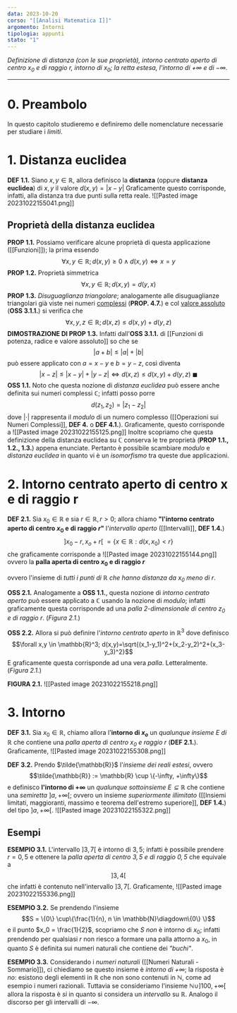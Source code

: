 ```yaml
---
data: 2023-10-20
corso: "[[Analisi Matematica I]]"
argomento: Intorni
tipologia: appunti
stato: "1"
---
```

*Definizione di distanza (con le sue proprietà), intorno centrato aperto di centro $x_0$ e di raggio $r$, intorno di $x_0$; la retta estesa, l'intorno di $+\infty$ e di $-\infty$.*
- - -
# 0. Preambolo
In questo capitolo studieremo e definiremo delle nomenclature necessarie per studiare i *limiti*.

# 1. Distanza euclidea
**DEF 1.1.** Siano $x, y \in \mathbb{R}$, allora definisco la **distanza** (oppure **distanza euclidea**) di $x, y$ il valore $d(x,y) = | x - y |$
Graficamente questo corrisponde, infatti, alla distanza tra due punti sulla retta reale.
![[Pasted image 20231022155041.png]]
## Proprietà della distanza euclidea
**PROP 1.1.** Possiamo verificare alcune proprietà di questa applicazione ([[Funzioni]]); la prima essendo $$\forall x, y \in \mathbb{R}; d(x,y) \geq 0 \land d(x,y) \iff x=y$$
**PROP 1.2.** Proprietà simmetrica $$\forall x,y \in \mathbb{R}; d(x,y) = d(y,x)$$
**PROP 1.3.** *Disuguaglianza triangolare*; analogamente alle disuguaglianze triangolari già viste nei numeri [complessi](Operazioni%20sui%20Numeri%20Complessi) (**PROP. 4.7.**) e col [valore assoluto](Funzioni%20di%20potenza,%20radice%20e%20valore%20assoluto) (**OSS 3.1.1.**) si verifica che $$\forall x,y,z \in \mathbb{R}; d(x,z) \leq d(x,y)+d(y,z)$$
**DIMOSTRAZIONE DI PROP 1.3.** Infatti dall'**OSS 3.1.1.** di [[Funzioni di potenza, radice e valore assoluto]] so che se $$|a+b|\leq|a|+|b|$$può essere applicato con $a=x-y$ e $b=y-z$, così diventa $$|x-z|\leq|x-y|+|y-z| \iff d(x,z) \leq d(x,y) + d(y,z) \ \blacksquare$$
**OSS 1.1.** Noto che questa nozione di *distanza euclidea* può essere anche definita sui numeri complessi $\mathbb{C}$; infatti posso porre $$d(z_1,z_2) = |z_1-z_2|$$dove $|\cdot|$ rappresenta il *modulo* di un numero complesso ([[Operazioni sui Numeri Complessi]], **DEF 4.** o **DEF 4.1.**).
Graficamente, questo corrisponde a 
![[Pasted image 20231022155125.png]]
Inoltre scopriamo che questa definizione della distanza euclidea su $\mathbb{C}$ conserva le tre proprietà (**PROP 1.1., 1.2., 1.3.**) appena enunciate. Pertanto è possibile scambiare *modulo* e *distanza euclidea* in quanto vi è un *isomorfismo* tra queste due applicazioni.

# 2. Intorno centrato aperto di centro x e di raggio r
**DEF 2.1.** Sia $x_0 \in \mathbb{R}$ e sia $r \in \mathbb{R}, r> 0$; allora chiamo **"l'intorno centrato aperto di centro $x_0$ e di raggio $r$"** l'*intervallo aperto* ([[Intervalli]], **DEF 1.4.**) $$]x_0-r, x_o+r[ \ = \{x \in \mathbb{R}: d(x,x_0) < r\}$$che graficamente corrisponde a 
![[Pasted image 20231022155144.png]]
ovvero la **palla aperta di centro $x_0$ e di raggio $r$**

ovvero l'insieme di *tutti i punti di $\mathbb{R}$ che hanno distanza da $x_0$ meno di $r$*.

**OSS 2.1.** Analogamente a **OSS 1.1.**, questa nozione di *intorno centrato aperto* può essere applicato a $\mathbb{C}$ usando la nozione di *modulo*; infatti graficamente questa corrisponde ad una *palla 2-dimensionale di centro $z_0$ e di raggio $r$*. (*Figura 2.1.*)

**OSS 2.2.** Allora si può definire l'*intorno centrato aperto* in $\mathbb{R}^3$ dove definisco $$\forall x,y \in \mathbb{R}^3; d(x,y)=\sqrt{(x_1-y_1)^2+(x_2-y_2)^2+(x_3-y_3)^2}$$
E graficamente questa corrisponde ad una vera *palla*. Letteralmente. (*Figura 2.1.*)

**FIGURA 2.1.**
![[Pasted image 20231022155218.png]]

# 3. Intorno
**DEF 3.1.** Sia $x_0 \in \mathbb{R}$, chiamo allora l'**intorno di $x_o$** un *qualunque insieme $E$ di $\mathbb{R}$* che contiene una *palla aperta di centro $x_0$ e raggio $r$* (**DEF 2.1.**).
Graficamente,
![[Pasted image 20231022155308.png]]

**DEF 3.2.** Prendo $\tilde{\mathbb{R}}$ l'*insieme dei reali estesi*, ovvero $$\tilde{\mathbb{R}} := \mathbb{R} \cup \{-\infty, +\infty\}$$e definisco **l'intorno di $+\infty$** un *qualunque sottoinsieme $E \subseteq \mathbb{R}$* che contiene una *semiretta* $]a, +\infty[$; ovvero un insieme *superiormente illimitato* ([[Insiemi limitati, maggioranti, massimo e teorema dell'estremo superiore]], **DEF 1.4.**) del tipo $]a, +\infty[$.
![[Pasted image 20231022155322.png]]
## Esempi
**ESEMPIO 3.1.** L'intervallo $]3,7[$ è intorno di $3,5$; infatti è possibile prendere $r = 0,5$ e ottenere la *palla aperta di centro $3,5$ e di raggio $0,5$* che equivale a $$]3, 4[$$che infatti è contenuto nell'intervallo $]3, 7[$.
Graficamente,
![[Pasted image 20231022155336.png]]

**ESEMPIO 3.2.** Se prendendo l'insieme $$S = \{0\} \cup\{\frac{1}{n}, n \in \mathbb{N}\diagdown\{0\} \}$$e il punto $x_0 = \frac{1}{2}$, scopriamo che $S$ *non* è intorno di $x_0$; infatti prendendo per qualsiasi $r$ non riesco a formare una palla attorno a $x_0$, in quanto $S$ è definita sui numeri naturali che contiene dei *"buchi"*.

**ESEMPIO 3.3.** Considerando i *numeri naturali* ([[Numeri Naturali - Sommario]]), ci chiediamo se questo insieme è *intorno di $+\infty$*; la risposta è *no*: esistono degli elementi in $\mathbb{R}$ che non sono contenuti in $\mathbb{N}$, come ad esempio i numeri razionali.
Tuttavia se consideriamo l'insieme $\mathbb{N} \cup ]100, +\infty[$ allora la risposta è *sì* in quanto si considera un *intervallo* su $\mathbb{R}$.
Analogo il discorso per gli intervalli di $-\infty$.

